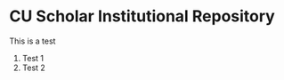 CU Scholar Institutional Repository
===================================

This is a test

1. Test 1
2. Test 2